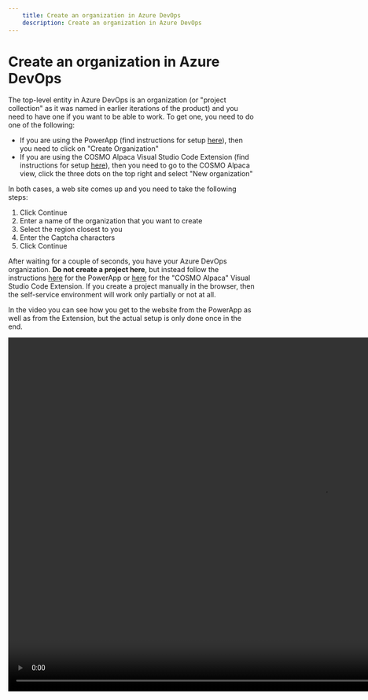 ```yaml
---
    title: Create an organization in Azure DevOps
    description: Create an organization in Azure DevOps
---
```


# Create an organization in Azure DevOps

The top-level entity in Azure DevOps is an organization (or "project collection" as it was named in earlier iterations of the product) and you need to have one if you want to be able to work. To get one, you need to do one of the following:

- If you are using the PowerApp (find instructions for setup [here](access-and-setup-powerapps.md)), then you need to click on "Create Organization"
- If you are using the COSMO Alpaca Visual Studio Code Extension (find instructions for setup [here](access-and-setup-vsce.md)), then you need to go to the COSMO Alpaca view, click the three dots on the top right and select "New organization"

In both cases, a web site comes up and you need to take the following steps:

1. Click Continue
1. Enter a name of the organization that you want to create
1. Select the region closest to you
1. Enter the Captcha characters
1. Click Continue

After waiting for a couple of seconds, you have your Azure DevOps organization. **Do not create a project here**, but instead follow the instructions [here](../powerapps/create-project.md) for the PowerApp or [here](../vsc-extension/create-project.md) for the "COSMO Alpaca" Visual Studio Code Extension. If you create a project manually in the browser, then the self-service environment will work only partially or not at all.

In the video you can see how you get to the website from the PowerApp as well as from the Extension, but the actual setup is only done once in the end.

<video width="1280px" height="720px" controls>
  <source src="../media/create-org.mp4" type="video/mp4">
  Your browser does not support the video tag.
</video>
